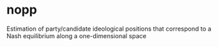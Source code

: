 # nopp
Estimation of party/candidate ideological positions that correspond to a Nash equilibrium along a one-dimensional space
